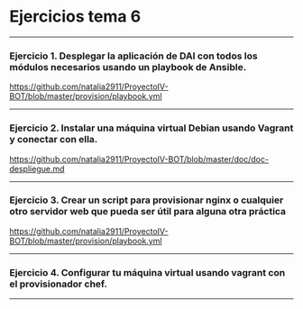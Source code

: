 # Ejercicios tema 6
---


### Ejercicio 1. Desplegar la aplicación de DAI con todos los módulos necesarios usando un playbook de Ansible.

https://github.com/natalia2911/ProyectoIV-BOT/blob/master/provision/playbook.yml

---

### Ejercicio 2. Instalar una máquina virtual Debian usando Vagrant y conectar con ella.

https://github.com/natalia2911/ProyectoIV-BOT/blob/master/doc/doc-despliegue.md

---

### Ejercicio 3. Crear un script para provisionar nginx o cualquier otro servidor web que pueda ser útil para alguna otra práctica

https://github.com/natalia2911/ProyectoIV-BOT/blob/master/provision/playbook.yml


---

### Ejercicio 4. Configurar tu máquina virtual usando vagrant con el provisionador ​	chef. ​

---
